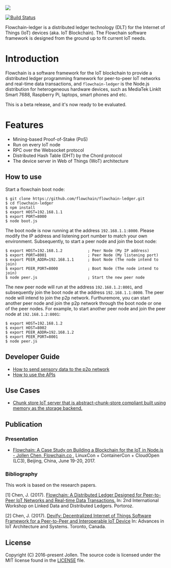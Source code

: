![](https://flowchain.io/fb0/images/logo-text%40128.png)

[![Build Status](https://travis-ci.org/flowchain/flowchain-ledger.svg?branch=master)](https://travis-ci.org/flowchain/flowchain-ledger)

Flowchain-ledger is a distributed ledger technology (DLT) for the Internet of Things (IoT) devices (aka. IoT Blockchain). The Flowchain software framework is designed from the ground up to fit current IoT needs.

# Introduction

Flowchain is a software framework for the IoT blockchain to provide a distributed ledger programming framework for peer-to-peer IoT networks and real-time data transactions, and ```flowchain-ledger``` is the Node.js distribution for heterogeneous hardware devices, such as MediaTek LinkIt Smart 7688, Raspberry Pi, laptops, smart phones and etc.

This is a beta release, and it's now ready to be evaluated.

# Features

* Mining-based Proof-of-Stake (PoS)
* Run on every IoT node
* RPC over the Websocket protocol
* Distributed Hash Table (DHT) by the Chord protocol
* The device server in Web of Things (WoT) architecture

## How to use

Start a flowchain boot node:

```
$ git clone https://github.com/flowchain/flowchain-ledger.git
$ cd flowchain-ledger
$ npm install
$ export HOST=192.168.1.1
$ export PORT=8000
$ node boot.js
```

The boot node is now running at the address ```192.168.1.1:8000```. Please modify the IP address and listening port number to match your own environment. Subsequently, to start a peer node and join the boot node:

```
$ export HOST=192.168.1.2           ; Peer Node (My IP address)
$ export PORT=8001                  ; Peer Node (My listening port)
$ export PEER_ADDR=192.168.1.1      ; Boot Node (The node intend to join)
$ export PEER_PORT=8000             ; Boot Node (The node intend to join)
$ node peer.js                      ; Start the new peer node
```

The new peer node will run at the address ```192.168.1.2:8001```, and subsequently join the boot node at the address ```192.168.1.1:8000```. The peer node will intend to join the p2p network. Furthuremore, you can start another peer node and join the p2p network through the boot node or one of the peer nodes. For example, to start another peer node and join the peer node at ```192.168.1.2:8001```:

```
$ export HOST=192.168.1.2
$ export HOST=8002
$ export PEER_ADDR=192.168.1.2
$ export PEER_PORT=8001
$ node peer.js
```

## Developer Guide

* [How to send sensory data to the p2p network](https://github.com/flowchain/flowchain-ledger/wiki/Sending-Data-to-P2P-Network)
* [How to use the APIs](https://github.com/flowchain/flowchain-ledger/wiki/APIs)

## Use Cases

* [Chunk store IoT server that is abstract-chunk-store compliant built using memory as the storage backend.](https://github.com/jollen/devify-chunk-store)

## Publication

### Presentation

* [Flowchain: A Case Study on Building a Blockchain for the IoT in Node.js - Jollen Chen, Flowchain.co
](https://lc3china2017.sched.com/event/Aedw/flowchain-a-case-study-on-building-a-blockchain-for-the-iot-in-nodejs-ce-jollen-chen-flowchainco), LinuxCon + ContainerCon + CloudOpen (LC3), Beijing, China, June 19-20, 2017.


### Bibliography

This work is based on the research papers.

[1] Chen, J. (2017). [Flowchain: A Distributed Ledger Designed for Peer-to-Peer IoT Networks and Real-time Data Transactions.](https://sites.google.com/site/lddleswc17/program) In: 2nd International Workshop on Linked Data and Distributed Ledgers. Portoroz.

[2] Chen, J. (2017). [Devify: Decentralized Internet of Things Software Framework for a Peer-to-Peer and Interoperable IoT Device](https://sites.google.com/view/aiotas2017/program?authuser=0) In: Advances in IoT Architecture and Systems. Toronto, Canada.

## License

Copyright (C) 2016-present Jollen. The source code is licensed under the MIT license found in the [LICENSE](LICENSE) file.
